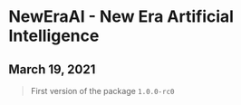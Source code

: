 # NewEraAI - New Era Artificial Intelligence

## March 19, 2021

> First version of the package `1.0.0-rc0`